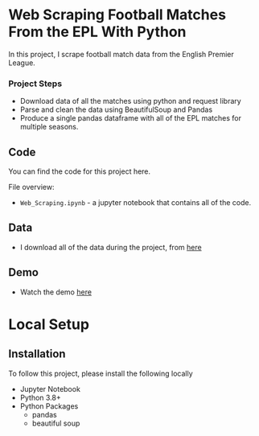 # Web Scraping Football Matches From the EPL With Python

In this project, I scrape football match data from the English Premier League.  



### Project Steps
- Download data of all the matches using python and request library
- Parse and clean the data using BeautifulSoup and Pandas
- Produce a single pandas dataframe with all of the EPL matches for multiple seasons.


## Code
You can find the code for this project here.

File overview:
- `Web_Scraping.ipynb` - a jupyter notebook that contains all of the code.



## Data
- I download all of the data during the project, from [here](https://fbref.com/en/comps/9/Premier-League-Stats)


## Demo
- Watch the demo [here](https://youtu.be/VlLpYtVJwYU)


  
# Local Setup
## Installation

To follow this project, please install the following locally
- Jupyter Notebook
- Python 3.8+
- Python Packages
   + pandas
   + beautiful soup



